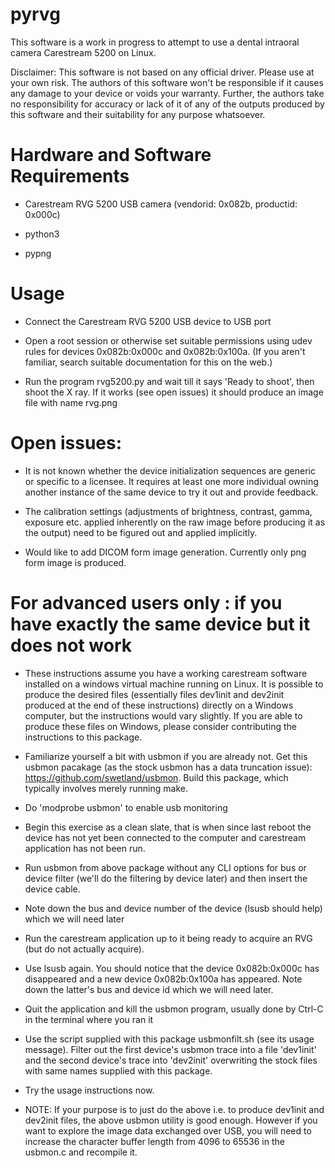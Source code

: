 # pyrvg

This software is a work in progress to attempt to use a dental intraoral camera Carestream 5200 on Linux.

Disclaimer: This software is not based on any official driver. Please use at your own risk. The authors of this software won't be responsible if it causes any damage to your device or voids your warranty. Further, the authors take no responsibility for accuracy or lack of it of any of the outputs produced by this software and their suitability for any purpose whatsoever.

# Hardware and Software Requirements

- Carestream RVG 5200 USB camera (vendorid: 0x082b, productid: 0x000c)

- python3

- pypng

# Usage

- Connect the Carestream RVG 5200 USB device to USB port

- Open a root session or otherwise set suitable permissions using udev rules for devices 0x082b:0x000c and 0x082b:0x100a. (If you aren't familiar, search suitable documentation for this on the web.)

- Run the program rvg5200.py and wait till it says 'Ready to shoot', then shoot the X ray. If it works (see open issues) it should produce an image file with name rvg.png

# Open issues:

- It is not known whether the device initialization sequences are generic or specific to a licensee. It requires at least one more individual owning another instance of the same device to try it out and provide feedback.

- The calibration settings (adjustments of brightness, contrast, gamma, exposure etc. applied inherently on the raw image before producing it as the output) need to be figured out and applied implicitly.

- Would like to add DICOM form image generation. Currently only png form image is produced.

# For advanced users only : if you have exactly the same device but it does not work

- These instructions assume you have a working carestream software installed on a windows virtual machine running on Linux. It is possible to produce the desired files (essentially files dev1init and dev2init produced at the end of these instructions) directly on a Windows computer, but the instructions would vary slightly. If you are able to produce these files on Windows, please consider contributing the instructions to this package.

- Familiarize yourself a bit with usbmon if you are already not. Get this usbmon pacakage (as the stock usbmon has a data truncation issue): https://github.com/swetland/usbmon. Build this package, which typically involves merely running make.

- Do 'modprobe usbmon' to enable usb monitoring

- Begin this exercise as a clean slate, that is when since last reboot the device has not yet been connected to the computer and carestream application has not been run.

- Run usbmon from above package without any CLI options for bus or device filter (we'll do the filtering by device later) and then insert the device cable.

- Note down the bus and device number of the device (lsusb should help) which we will need later

- Run the carestream application up to it being ready to acquire an RVG (but do not actually acquire).

- Use lsusb again. You should notice that the device 0x082b:0x000c has disappeared and a new device 0x082b:0x100a has appeared. Note down the latter's bus and device id which we will need later.

- Quit the application and kill the usbmon program, usually done by Ctrl-C in the terminal where you ran it

- Use the script supplied with this package usbmonfilt.sh (see its usage message). Filter out the first device's usbmon trace into a file 'dev1init' and the second device's trace into 'dev2init' overwriting the stock files with same names supplied with this package.

- Try the usage instructions now.

- NOTE: If your purpose is to just do the above i.e. to produce dev1init and dev2init files, the above usbmon utility is good enough. However if you want to explore the image data exchanged over USB, you will need to increase the character buffer length from 4096 to 65536 in the usbmon.c and recompile it.
